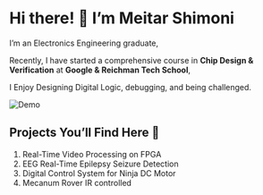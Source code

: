 # Hi there! 👋 I’m Meitar Shimoni

I’m an Electronics Engineering graduate,

Recently, I have started a comprehensive course in **Chip Design & Verification** at **Google & Reichman Tech School**,

I Enjoy Designing Digital Logic, debugging, and being challenged.

![Demo]([Arduino-Mecanum-Rover/images/ChipGif.gif](https://github.com/MeitarShimoni/Arduino-Mecanum-Rover/blob/main/images/ChipGif.gif))



## Projects You’ll Find Here 🚀 
1. Real-Time Video Processing on FPGA
2. EEG Real-Time Epilepsy Seizure Detection
3. Digital Control System for Ninja DC Motor
4. Mecanum Rover IR controlled
